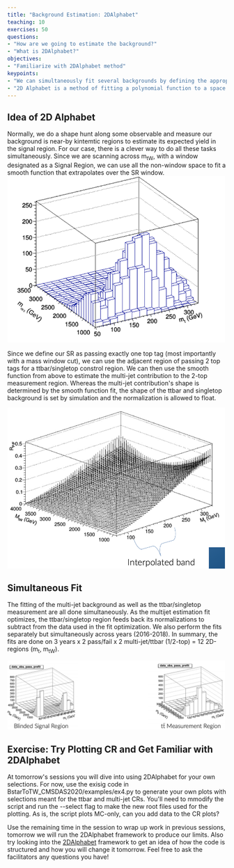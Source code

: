 ```yaml
---
title: "Background Estimation: 2DAlphabet"
teaching: 10
exercises: 50
questions:
- "How are we going to estimate the background?"
- "What is 2DAlphabet?"
objectives:
- "Familiarize with 2DAlphabet method"
keypoints:
- "We can simultaneously fit several backgrounds by defining the appropriate observables/axes, i.e. m<sub>t</sub> vs m<sub>tW</sub>."
- "2D Alphabet is a method of fitting a polynomial function to a space (except the SR), to model the multi-jet background, and also serves as an interfae to other tools." 
---
```


## Idea of 2D Alphabet
Normally, we do a shape hunt along some observable and measure our background is near-by kintemtic regions to estimate its expected yield in the signal region. For our case, there is a clever way to do all these tasks simultaneously. Since we are scanning across m<sub>tW</sub>, with a window designated as a Signal Region, we can use all the non-window space to fit a smooth function that extrapolates over the SR window.
<img src="../fig/2DAlphabetShape.png" alt="2DAlphabetShape" style="width:500px"> 

Since we define our SR as passing exactly one top tag (most importantly with a mass window cut), we can use the adjacent region of passing 2 top tags for a ttbar/singletop constrol region. We can then use the smooth function from above to estimate the multi-jet contribution to the 2-top measurement region. Whereas the multi-jet contribution's shape is determined by the smooth function fit, the shape of the ttbar and singletop background is set by simulation and the normalization is allowed to float.

<img src="../fig/2DAlphabetFit.png" alt="2DAlphabetFit" style="width:500px"> 

## Simultaneous Fit
The fitting of the multi-jet background as well as the ttbar/singletop measurement are all done simultaneously. As the multijet estimation fit optimizes, the ttbar/singletop region feeds back its normalizations to subtract from the data used in the fit optimization. We also perform the fits separately but simultaneously across years (2016-2018).
In summary, the fits are done on 3 years x 2 pass/fail x 2 multi-jet/ttbar (1/2-top) = 12 2D-regions (m<sub>t</sub>, m<sub>tW</sub>). 

<img src="../fig/2DAlphabetCompare.png" alt="2DAlphabetCompare" style="width:500px"> 


## Exercise: Try Plotting CR and Get Familiar with 2DAlphabet
At tomorrow's sessions you will dive into using 2DAlphabet for your own selections. For now, use the exisig code in BstarToTW_CMSDAS2020/examples/ex4.py to generate your own plots with selections meant for the ttbar and multi-jet CRs. You'll need to mmodify the script and run the --select flag to make the new root files used for the plotting. As is, the script plots MC-only, can you add data to the CR plots? 

Use the remaining time in the session to wrap up work in previous sessions, tomorrow we will run the 2DAlphabet framework to produce our limits. Also try looking into the [2DAlphabet](https://github.com/lcorcodilos/2DAlphabet/blob/master/TwoDAlphabetClass.py) framework to get an idea of how the code is structured and how you will change it tomorrow. Feel free to ask the facilitators any questions you have!
